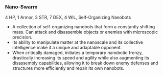 ### Nano-Swarm
4 HP, 1 Armor, 3 STR, 7 DEX, 4 WIL, Self-Organizing Nanobots

- A collection of self-organizing nanobots that form a constantly shifting mass. Can attack and disassemble objects or enemies with microscopic precision.
- Its ability to manipulate matter at the nanoscale and its collective intelligence make it a unique and adaptable opponent.
- When critically damaged, initiates a temporary nanobotic frenzy, drastically increasing its speed and agility while also augmenting its disassembly capabilities, allowing it to break down enemy defenses and structures more efficiently and repair its own nanobots.

